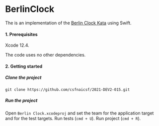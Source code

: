 # BerlinClock

The is an implementation of the [Berlin Clock Kata](https://github.com/stephane-genicot/katas/blob/master/BerlinClock.md) using Swift.

#### 1. Prerequisites

Xcode 12.4.

The code uses no other dependencies.

#### 2. Getting started

##### Clone the project

    git clone https://github.com/csfnaicsf/2021-DEV2-015.git

##### Run the project

Open `Berlin Clock.xcodeproj` and set the team for the application target and for the test targets.
Run tests (`cmd + U`).
Run project (`cmd + R`).
